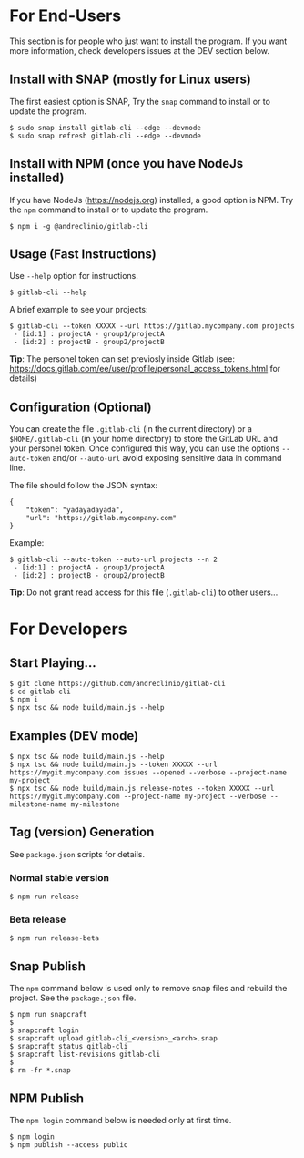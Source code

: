 
# For End-Users

This section is for people who just want to install the program. 
If you want more information, check developers issues at the DEV section below.

## Install with SNAP (mostly for Linux users)

The first easiest option is SNAP, 
Try the `snap` command to install or to update the program.
```
$ sudo snap install gitlab-cli --edge --devmode
$ sudo snap refresh gitlab-cli --edge --devmode
```

## Install with NPM (once you have NodeJs installed)
If you have NodeJs (https://nodejs.org) installed, 
a good option is NPM. Try the `npm` command to install or to update the program.
```
$ npm i -g @andreclinio/gitlab-cli
```

## Usage (Fast Instructions)

Use `--help` option for instructions.
```
$ gitlab-cli --help
```

A brief example to see your projects:
```
$ gitlab-cli --token XXXXX --url https://gitlab.mycompany.com projects
 - [id:1] : projectA - group1/projectA
 - [id:2] : projectB - group2/projectB

```

**Tip**: The personel token can set previosly inside Gitlab (see: https://docs.gitlab.com/ee/user/profile/personal_access_tokens.html for details)


## Configuration (Optional)

You can create the file `.gitlab-cli` (in the current directory) or a
`$HOME/.gitlab-cli` (in your home directory) to store the GitLab URL and your personel token. 
Once configured this way, you can use the options 
`--auto-token` and/or `--auto-url` avoid exposing sensitive data in command line.

The file should follow the JSON syntax:
```
{
    "token": "yadayadayada",
    "url": "https://gitlab.mycompany.com"
}
```

Example:
```
$ gitlab-cli --auto-token --auto-url projects --n 2
 - [id:1] : projectA - group1/projectA
 - [id:2] : projectB - group2/projectB
```

**Tip**: Do not grant read access for this file (`.gitlab-cli`) to other users...

# For Developers

## Start Playing...
```
$ git clone https://github.com/andreclinio/gitlab-cli
$ cd gitlab-cli
$ npm i
$ npx tsc && node build/main.js --help
```

## Examples (DEV mode)
```
$ npx tsc && node build/main.js --help
$ npx tsc && node build/main.js --token XXXXX --url https://mygit.mycompany.com issues --opened --verbose --project-name my-project
$ npx tsc && node build/main.js release-notes --token XXXXX --url https://mygit.mycompany.com --project-name my-project --verbose --milestone-name my-milestone
```

## Tag (version) Generation

See `package.json` scripts for details.


### Normal stable version
```
$ npm run release
```

### Beta release
```
$ npm run release-beta
```

## Snap Publish

The `npm` command below is used only to remove snap files and rebuild the project.
See the `package.json` file.

```
$ npm run snapcraft
$ 
$ snapcraft login
$ snapcraft upload gitlab-cli_<version>_<arch>.snap
$ snapcraft status gitlab-cli
$ snapcraft list-revisions gitlab-cli
$ 
$ rm -fr *.snap
```

## NPM Publish

The `npm login` command below is needed only at first time.

```
$ npm login
$ npm publish --access public
```
